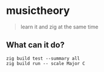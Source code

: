 # musictheory
> learn it and zig at the same time

## What can it do?
```
zig build test --summary all
zig build run -- scale Major C
```